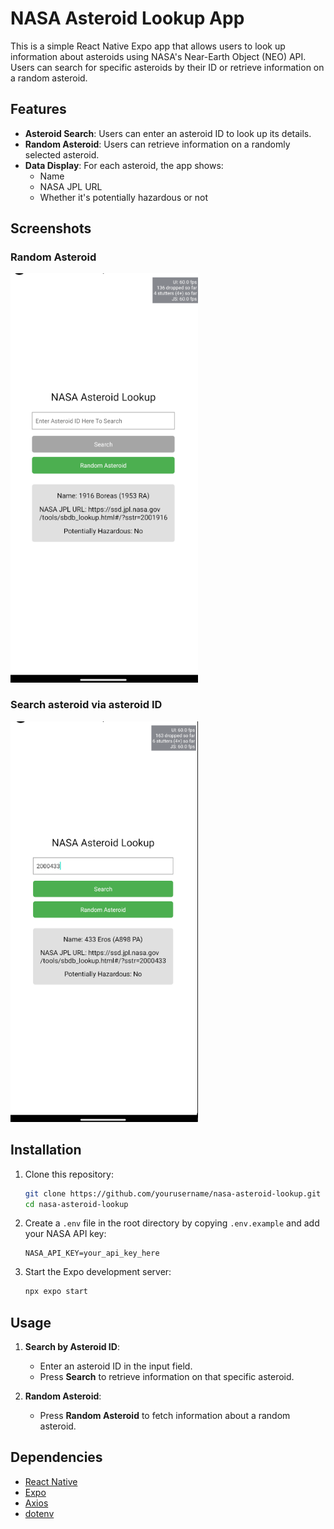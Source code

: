 # NASA Asteroid Lookup App

This is a simple React Native Expo app that allows users to look up information about asteroids using NASA's Near-Earth Object (NEO) API. Users can search for specific asteroids by their ID or retrieve information on a random asteroid.

## Features

- **Asteroid Search**: Users can enter an asteroid ID to look up its details.
- **Random Asteroid**: Users can retrieve information on a randomly selected asteroid.
- **Data Display**: For each asteroid, the app shows:
    - Name
    - NASA JPL URL
    - Whether it's potentially hazardous or not

## Screenshots

### Random Asteroid
<img src="./assets/random_asteroid_fetch.png" width="300" alt="Fetch asteroid randomly">

### Search asteroid via asteroid ID
<img src="./assets/search_asteroid_id.png" width="300" alt="Search a specific asteroid id">

## Installation

1. Clone this repository:

   ```bash
   git clone https://github.com/yourusername/nasa-asteroid-lookup.git
   cd nasa-asteroid-lookup
   ```

2. Create a `.env` file in the root directory by copying `.env.example` and add your NASA API key:

   ```plaintext
   NASA_API_KEY=your_api_key_here
   ```
3. Start the Expo development server:

   ```bash
   npx expo start
   ```

## Usage

1. **Search by Asteroid ID**:
    - Enter an asteroid ID in the input field.
    - Press **Search** to retrieve information on that specific asteroid.

2. **Random Asteroid**:
    - Press **Random Asteroid** to fetch information about a random asteroid.

## Dependencies

- [React Native](https://reactnative.dev/)
- [Expo](https://expo.dev/)
- [Axios](https://github.com/axios/axios)
- [dotenv](https://github.com/motdotla/dotenv)

